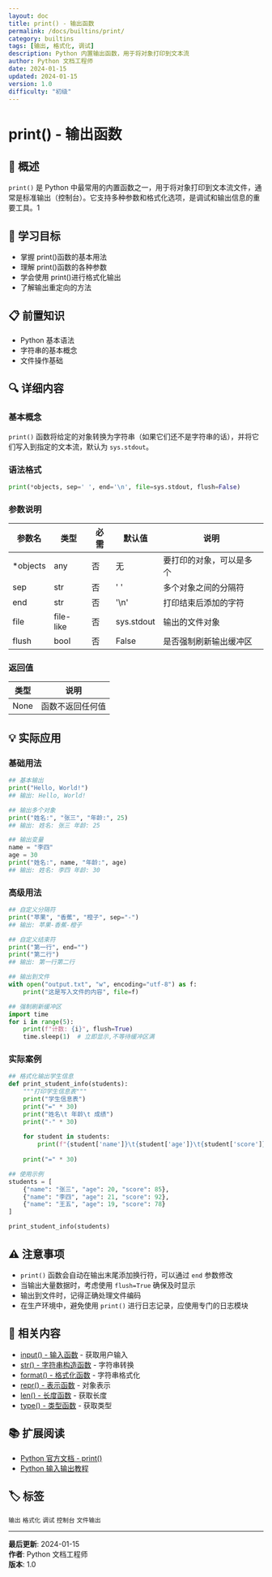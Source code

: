 ```yaml
---
layout: doc
title: print() - 输出函数
permalink: /docs/builtins/print/
category: builtins
tags: [输出, 格式化, 调试]
description: Python 内置输出函数，用于将对象打印到文本流
author: Python 文档工程师
date: 2024-01-15
updated: 2024-01-15
version: 1.0
difficulty: "初级"
---
```


# print() - 输出函数

## 📝 概述

`print()` 是 Python 中最常用的内置函数之一，用于将对象打印到文本流文件，通常是标准输出（控制台）。它支持多种参数和格式化选项，是调试和输出信息的重要工具。<mcreference link="https://docs.python.org/3/library/functions.html" index="1">1</mcreference>

## 🎯 学习目标

- 掌握 print()函数的基本用法
- 理解 print()函数的各种参数
- 学会使用 print()进行格式化输出
- 了解输出重定向的方法

## 📋 前置知识

- Python 基本语法
- 字符串的基本概念
- 文件操作基础

## 🔍 详细内容

### 基本概念

`print()` 函数将给定的对象转换为字符串（如果它们还不是字符串的话），并将它们写入到指定的文本流，默认为 `sys.stdout`。

### 语法格式

```python
print(*objects, sep=' ', end='\n', file=sys.stdout, flush=False)
```

### 参数说明

| 参数名 | 类型 | 必需 | 默认值 | 说明 |
|--------|------|------|--------|---------|
| *objects | any | 否 | 无 | 要打印的对象，可以是多个 |
| sep | str | 否 | ' ' | 多个对象之间的分隔符 |
| end | str | 否 | '\n' | 打印结束后添加的字符 |
| file | file-like | 否 | sys.stdout | 输出的文件对象 |
| flush | bool | 否 | False | 是否强制刷新输出缓冲区 |

### 返回值

| 类型 | 说明 |
|------|------|
| None | 函数不返回任何值 |

## 💡 实际应用

### 基础用法

```python
## 基本输出
print("Hello, World!")
## 输出: Hello, World!

## 输出多个对象
print("姓名:", "张三", "年龄:", 25)
## 输出: 姓名: 张三 年龄: 25

## 输出变量
name = "李四"
age = 30
print("姓名:", name, "年龄:", age)
## 输出: 姓名: 李四 年龄: 30
```

### 高级用法

```python
## 自定义分隔符
print("苹果", "香蕉", "橙子", sep="-")
## 输出: 苹果-香蕉-橙子

## 自定义结束符
print("第一行", end="")
print("第二行")
## 输出: 第一行第二行

## 输出到文件
with open("output.txt", "w", encoding="utf-8") as f:
    print("这是写入文件的内容", file=f)

## 强制刷新缓冲区
import time
for i in range(5):
    print(f"计数: {i}", flush=True)
    time.sleep(1)  # 立即显示,不等待缓冲区满
```

### 实际案例

```python
## 格式化输出学生信息
def print_student_info(students):
    """打印学生信息表"""
    print("学生信息表")
    print("=" * 30)
    print("姓名\t 年龄\t 成绩")
    print("-" * 30)
    
    for student in students:
        print(f"{student['name']}\t{student['age']}\t{student['score']}")
    
    print("=" * 30)

## 使用示例
students = [
    {"name": "张三", "age": 20, "score": 85},
    {"name": "李四", "age": 21, "score": 92},
    {"name": "王五", "age": 19, "score": 78}
]

print_student_info(students)
```

## ⚠️ 注意事项

- `print()` 函数会自动在输出末尾添加换行符，可以通过 `end` 参数修改
- 当输出大量数据时，考虑使用 `flush=True` 确保及时显示
- 输出到文件时，记得正确处理文件编码
- 在生产环境中，避免使用 `print()` 进行日志记录，应使用专门的日志模块

## 🔗 相关内容

- [input() - 输入函数](../input/) - 获取用户输入
- [str() - 字符串构造函数](../str/) - 字符串转换
- [format() - 格式化函数](../format/) - 字符串格式化
- [repr() - 表示函数](../repr/) - 对象表示
- [len() - 长度函数](../len/) - 获取长度
- [type() - 类型函数](../type/) - 获取类型

## 📚 扩展阅读

- [Python 官方文档 - print()](https://docs.python.org/3/library/functions.html#print)
- [Python 输入输出教程](https://docs.python.org/3/tutorial/inputoutput.html)

## 🏷️ 标签

`输出` `格式化` `调试` `控制台` `文件输出`

---

**最后更新**: 2024-01-15  
**作者**: Python 文档工程师  
**版本**: 1.0